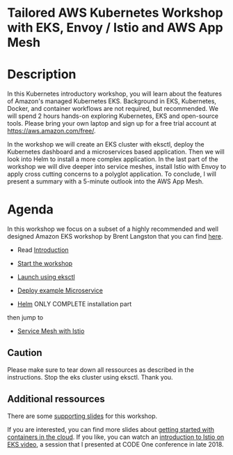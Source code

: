
# Tailored AWS Kubernetes Workshop with EKS, Envoy / Istio and AWS App Mesh

# Description

In this Kubernetes introductory workshop, you will learn about the features of Amazon's managed Kubernetes EKS. Background in EKS, Kubernetes, Docker, and container workflows are not required, but recommended. 
We will spend 2 hours hands-on exploring Kubernetes, EKS and open-source tools. Please bring your own laptop and sign up for a free trial account at https://aws.amazon.com/free/. 

In the workshop we will create an EKS cluster with eksctl, deploy the Kubernetes dashboard and a microservices based application. Then we will look into Helm to install a more complex application. 
In the last part of the workshop we will dive deeper into service meshes, install Istio with Envoy to apply cross cutting concerns to a polyglot application. To conclude, I will present a summary with a 5-minute outlook into the AWS App Mesh.

# Agenda

In this workshop we focus on a subset of a highly recommended and well designed Amazon EKS workshop by Brent Langston that you can find [here](https://eksworkshop.com/).

* Read [Introduction](https://eksworkshop.com/introduction/)


* [Start the workshop](https://eksworkshop.com/prerequisites/)


* [Launch using eksctl](https://eksworkshop.com/eksctl/)


* [Deploy example Microservice](https://eksworkshop.com/deploy/)


* [Helm](https://eksworkshop.com/helm_root/) ONLY COMPLETE installation part


then jump to 

* [Service Mesh with Istio](https://eksworkshop.com/servicemesh_with_istio/)

## Caution

Please make sure to tear down all ressources as described in the instructions. Stop the eks cluster using eksctl. Thank you.

## Additional ressources

There are some [supporting slides](https://speakerdeck.com/fmunz/istio-and-aws-app-mesh) for this workshop. 

If you are interested, you can find more slides about [getting started with containers in the cloud](https://speakerdeck.com/fmunz/getting-started-with-containers-in-the-cloud-404c9992-4f35-4f42-88bd-27c742895cc0). If you like, you can watch an [introduction to Istio on EKS video](https://www.youtube.com/watch?v=fDmJf9kWFws), a session that I presented at CODE One conference in late 2018. 


